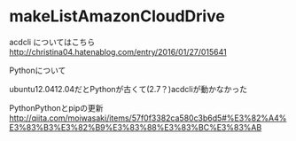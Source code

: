 # makeListAmazonCloudDrive
acdcli についてはこちら
http://christina04.hatenablog.com/entry/2016/01/27/015641


Pythonについて

ubuntu12.0412.04だとPythonが古くて(2.7？)acdcliが動かなかった

PythonPythonとpipの更新
http://qiita.com/moiwasaki/items/57f0f3382ca580c3b6d5#%E3%82%A4%E3%83%B3%E3%82%B9%E3%83%88%E3%83%BC%E3%83%AB

